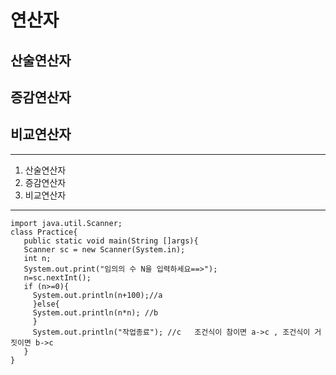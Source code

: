 # 연산자
## 산술연산자
## 증감연산자
## 비교연산자

---
1. 산술연산자
2. 증감연산자
3. 비교연산자

---

```
import java.util.Scanner;
class Practice{
   public static void main(String []args){
   Scanner sc = new Scanner(System.in);
   int n;
   System.out.print("임의의 수 N을 입력하세요==>");
   n=sc.nextInt();
   if (n>=0){
     System.out.println(n+100);//a 
	 }else{
     System.out.println(n*n); //b
	 }
     System.out.println("작업종료"); //c   조건식이 참이면 a->c , 조건식이 거짓이면 b->c
   }
}
```
